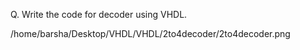 Q. Write the code for decoder using VHDL.

/home/barsha/Desktop/VHDL/VHDL/2to4decoder/2to4decoder.png
